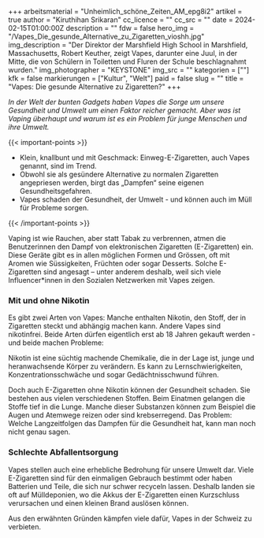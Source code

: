 +++
arbeitsmaterial = "Unheimlich_schöne_Zeiten_AM_epg8i2"
artikel = true
author = "Kiruthihan Srikaran"
cc_licence = ""
cc_src = ""
date = 2024-02-15T01:00:00Z
description = ""
fdw = false
hero_img = "/Vapes_Die_gesunde_Alternative_zu_Zigaretten_vioshh.jpg"
img_description = "Der Direktor der Marshfield High School in Marshfield, Massachusetts, Robert Keuther, zeigt Vapes, darunter eine Juul, in der Mitte, die von Schülern in Toiletten und Fluren der Schule beschlagnahmt wurden."
img_photographer = "KEYSTONE"
img_src = ""
kategorien = [""]
kfk = false
markierungen = ["Kultur", "Welt"]
paid = false
slug = ""
title = "Vapes: Die gesunde Alternative zu Zigaretten?"
+++

_In der Welt der bunten Gadgets haben Vapes die Sorge um unsere Gesundheit und Umwelt um einen Faktor reicher gemacht. Aber was ist Vaping überhaupt und warum ist es ein Problem für junge Menschen und ihre Umwelt._

{{< important-points >}}

<ul>

<li>Klein, knallbunt und mit Geschmack: Einweg-E-Zigaretten, auch Vapes genannt, sind im Trend.</li>

<li>Obwohl sie als gesündere Alternative zu normalen Zigaretten angepriesen werden, birgt das „Dampfen“ seine eigenen Gesundheitsgefahren.</li>

<li>Vapes schaden der Gesundheit, der Umwelt - und können auch im Müll für Probleme sorgen.</li>

</ul>

{{< /important-points >}}

Vaping ist wie Rauchen, aber statt Tabak zu verbrennen, atmen die Benutzerinnen den Dampf von elektronischen Zigaretten (E-Zigaretten) ein. Diese Geräte gibt es in allen möglichen Formen und Grössen, oft mit Aromen wie Süssigkeiten, Früchten oder sogar Desserts. Solche E-Zigaretten sind angesagt – unter anderem deshalb, weil sich viele Influencer*innen in den Sozialen Netzwerken mit Vapes zeigen.

### Mit und ohne Nikotin

Es gibt zwei Arten von Vapes: Manche enthalten Nikotin, den Stoff, der in Zigaretten steckt und abhängig machen kann. Andere Vapes sind nikotinfrei. Beide Arten dürfen eigentlich erst ab 18 Jahren gekauft werden - und beide machen Probleme:

Nikotin ist eine süchtig machende Chemikalie, die in der Lage ist, junge und heranwachsende Körper zu verändern. Es kann zu Lernschwierigkeiten, Konzentrationsschwäche und sogar Gedächtnisschwund führen.

Doch auch E-Zigaretten ohne Nikotin können der Gesundheit schaden. Sie bestehen aus vielen verschiedenen Stoffen. Beim Einatmen gelangen die Stoffe tief in die Lunge. Manche dieser Substanzen können zum Beispiel die Augen und Atemwege reizen oder sind krebserregend. Das Problem: Welche Langzeitfolgen das Dampfen für die Gesundheit hat, kann man noch nicht genau sagen.

### Schlechte Abfallentsorgung

Vapes stellen auch eine erhebliche Bedrohung für unsere Umwelt dar. Viele E-Zigaretten sind für den einmaligen Gebrauch bestimmt oder haben Batterien und Teile, die sich nur schwer recyceln lassen. Deshalb landen sie oft auf Mülldeponien, wo die Akkus der E-Zigaretten einen Kurzschluss verursachen und einen kleinen Brand auslösen können.

Aus den erwähnten Gründen kämpfen viele dafür, Vapes in der Schweiz zu verbieten.
